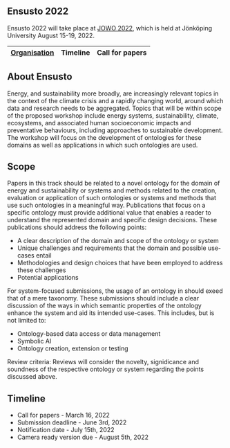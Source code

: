 ## Ensusto 2022

Ensusto 2022 will take place at [JOWO 2022](https://www.iaoa.org/jowo/2022/index.html), which is held at Jönköping University August 15-19, 2022.

| [Organisation](organisation) | Timeline | Call for papers |
|---|---|---|

## About Ensusto

Energy, and sustainability more broadly, are increasingly relevant topics in the context of the climate crisis and a rapidly changing world, 
around which data and research needs to be aggregated. Topics that will be within scope of the proposed workshop include energy systems, 
sustainability, climate, ecosystems, and associated human socioeconomic impacts and preventative behaviours, including approaches to 
sustainable development. The workshop will focus on the development of ontologies for these domains as well as applications in which 
such ontologies are used.

## Scope

Papers in this track should be related to a novel ontology for the domain of energy and sustainability or systems and methods related to the creation,
evaluation or application of such ontologies or systems and methods that use such ontologies in a meaningful way. Publications that focus on a specific ontology must provide additional value that enables a reader to
understand the represented domain and specific design decisions. These publications should address the following points:

* A clear description of the domain and scope of the ontology or system
* Unique challenges and requirements that the domain and possible use-cases entail
* Methodologies and design choices that have been employed to address these challenges
* Potential applications

For system-focused submissions, the usage of an ontology in should exeed that of a mere taxonomy. These submissions should include a clear discussion
of the ways in which semantic properties of the ontology enhance the system and aid its intended use-cases. This includes, but is not limited to:

* Ontology-based data access or data management
* Symbolic AI
* Ontology creation, extension or testing

Review criteria: Reviews will consider the novelty, signidicance and soundness of the respective ontology or system regarding the points discussed above.


## Timeline

* Call for papers - March 16, 2022
* Submission deadline - June 3rd, 2022
* Notification date - July 15th, 2022
* Camera ready version due - August 5th, 2022
